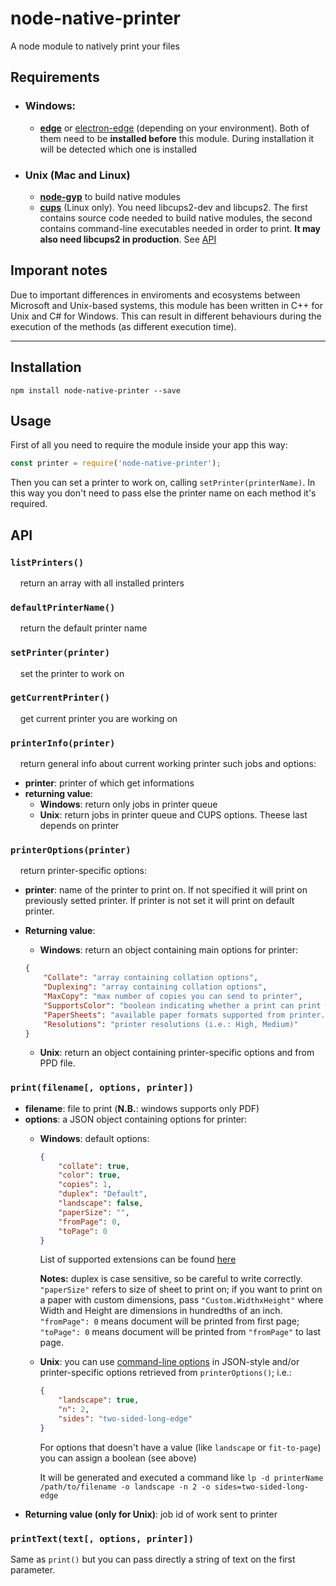 # node-native-printer

A node module to natively print your files

## Requirements

* ### Windows:

   * **[edge](https://github.com/tjanczuk/edge)** or [electron-edge](https://github.com/kexplo/electron-edge) (depending on your environment). Both of them need to be **installed before** this module. During installation it will be detected which one is installed

* ### Unix (Mac and Linux)

   * **[node-gyp](https://github.com/nodejs/node-gyp)** to build native modules
   * **[cups](https://www.cups.org/)** (Linux only). You need libcups2-dev and libcups2. The first contains source code needed to build native modules, the second contains command-line executables needed in order to print. **It may also need libcups2 in production**. See [API](#api)

## Imporant notes

Due to important differences in enviroments and ecosystems between Microsoft and Unix-based systems, this module has been written in C++ for Unix and C# for Windows. This can result in different behaviours during the execution of the methods (as different execution time).

***
## Installation
```
npm install node-native-printer --save
```

## Usage
First of all you need to require the module inside your app this way:
```javascript
const printer = require('node-native-printer');
```

Then you can set a printer to work on, calling `setPrinter(printerName)`. In this way you don't need to pass else the printer name on each method it's required.

## API

### `listPrinters()`
&nbsp;&nbsp;&nbsp;&nbsp;return an array with all installed printers

### `defaultPrinterName()`
&nbsp;&nbsp;&nbsp;&nbsp;return the default printer name

### `setPrinter(printer)`
&nbsp;&nbsp;&nbsp;&nbsp;set the printer to work on


### `getCurrentPrinter()`
&nbsp;&nbsp;&nbsp;&nbsp;get current printer you are working on

### `printerInfo(printer)`

&nbsp;&nbsp;&nbsp;&nbsp;return general info about current working printer such jobs and options: 

* **printer**: printer of which get informations
* **returning value**:
   * **Windows**: return only jobs in printer queue
   * **Unix**: return jobs in printer queue and CUPS options. Theese last depends on printer

### `printerOptions(printer)`
&nbsp;&nbsp;&nbsp;&nbsp;return printer-specific options:
   * **printer**: name of the printer to print on. If not specified it will print on previously setted printer. If printer is not set it will print on default printer.
   * **Returning value**:
      * **Windows**: return an object containing main options for printer:

      ```json 
      {
          "Collate": "array containing collation options",
          "Duplexing": "array containing collation options",
          "MaxCopy": "max number of copies you can send to printer",
          "SupportsColor": "boolean indicating whether a print can print with colors",
          "PaperSheets": "available paper formats supported from printer. If custom is present it can be submitted custom width and height",
          "Resolutions": "printer resolutions (i.e.: High, Medium)"
      }
      ```

      * **Unix**: return an object containing printer-specific options and from PPD file.

### `print(filename[, options, printer])`
   * **filename**: file to print (**N.B.**: windows supports only PDF)
   * **options**: a JSON object containing options for printer:
      * **Windows**: default options:
         ```json
         {
             "collate": true,
             "color": true,
             "copies": 1,
             "duplex": "Default",
             "landscape": false,
             "paperSize": "",
             "fromPage": 0,
             "toPage": 0
         }
         ```

         List of supported extensions can be found [here](https://github.com/MatteoMeil/node-native-printer/blob/master/supported-extensions.md)

         **Notes:** duplex is case sensitive, so be careful to write correctly. `"paperSize"` refers to size of sheet to print on; if you want to print on a paper with custom dimensions, pass `"Custom.WidthxHeight"` where Width and Height are dimensions in hundredths of an inch. `"fromPage": 0` means document will be printed from first page; `"toPage": 0` means document will be printed from `"fromPage"` to last page.

      * **Unix**: you can use [command-line options](https://www.cups.org/doc/options.html) in JSON-style and/or printer-specific options retrieved from `printerOptions()`; i.e.:

         ```json      
         {
             "landscape": true,
             "n": 2,
             "sides": "two-sided-long-edge"
         }
         ```

         For options that doesn't have a value (like `landscape` or `fit-to-page`) you can assign a boolean (see above)

         It will be generated and executed a command like `lp -d printerName /path/to/filename -o landscape -n 2 -o sides=two-sided-long-edge`
   * **Returning value (only for Unix)**: job id of work sent to printer

### `printText(text[, options, printer])`

Same as `print()` but you can pass directly a string of text on the first parameter.
